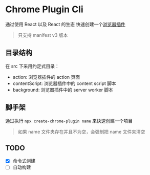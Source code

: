 # Chrome Plugin Cli

通过使用 React 以及 React 的生态 快速创建一个[浏览器插件](https://developer.chrome.com/docs/extensions/mv3/)

> 只支持 manifest v3 版本

## 目录结构

在 src 下采用约定式目录：

- action: 浏览器插件的 action 页面
- contentScript: 浏览器插件中的 content script 脚本
- background: 浏览器插件中的 server worker 脚本

## 脚手架

通过执行 `npx create-chrome-plugin name` 来快速创建一个项目

> 如果 name 文件夹存在并且不为空，会强制把 name 文件夹清空

## TODO

- [x] 命令式创建
- [ ] 自动构建
